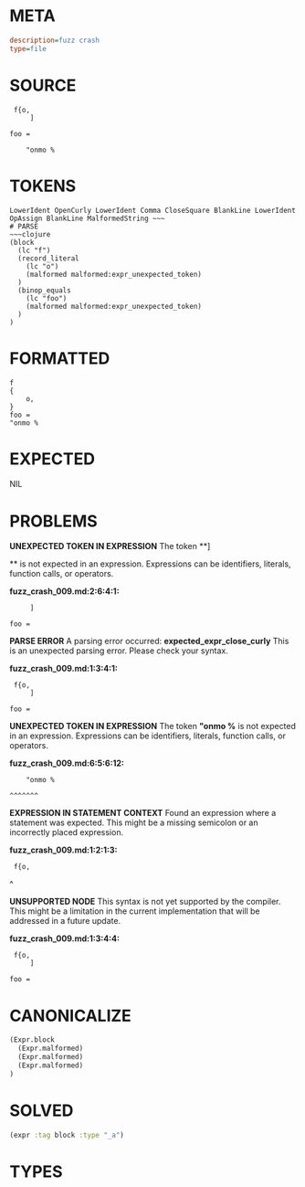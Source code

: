 # META
~~~ini
description=fuzz crash
type=file
~~~
# SOURCE
~~~roc
 f{o,
     ]

foo =

    "onmo %
~~~
# TOKENS
~~~text
LowerIdent OpenCurly LowerIdent Comma CloseSquare BlankLine LowerIdent OpAssign BlankLine MalformedString ~~~
# PARSE
~~~clojure
(block
  (lc "f")
  (record_literal
    (lc "o")
    (malformed malformed:expr_unexpected_token)
  )
  (binop_equals
    (lc "foo")
    (malformed malformed:expr_unexpected_token)
  )
)
~~~
# FORMATTED
~~~roc
f
{
	o,
}
foo =
"onmo %
~~~
# EXPECTED
NIL
# PROBLEMS
**UNEXPECTED TOKEN IN EXPRESSION**
The token **]

** is not expected in an expression.
Expressions can be identifiers, literals, function calls, or operators.

**fuzz_crash_009.md:2:6:4:1:**
```roc
     ]

foo =
```


**PARSE ERROR**
A parsing error occurred: **expected_expr_close_curly**
This is an unexpected parsing error. Please check your syntax.

**fuzz_crash_009.md:1:3:4:1:**
```roc
 f{o,
     ]

foo =
```


**UNEXPECTED TOKEN IN EXPRESSION**
The token **"onmo %** is not expected in an expression.
Expressions can be identifiers, literals, function calls, or operators.

**fuzz_crash_009.md:6:5:6:12:**
```roc
    "onmo %
```
    ^^^^^^^


**EXPRESSION IN STATEMENT CONTEXT**
Found an expression where a statement was expected.
This might be a missing semicolon or an incorrectly placed expression.

**fuzz_crash_009.md:1:2:1:3:**
```roc
 f{o,
```
 ^


**UNSUPPORTED NODE**
This syntax is not yet supported by the compiler.
This might be a limitation in the current implementation that will be addressed in a future update.

**fuzz_crash_009.md:1:3:4:4:**
```roc
 f{o,
     ]

foo =
```


# CANONICALIZE
~~~clojure
(Expr.block
  (Expr.malformed)
  (Expr.malformed)
  (Expr.malformed)
)
~~~
# SOLVED
~~~clojure
(expr :tag block :type "_a")
~~~
# TYPES
~~~roc
~~~
